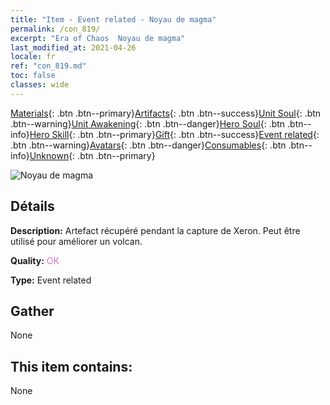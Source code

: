 ```yaml
---
title: "Item - Event related - Noyau de magma"
permalink: /con_819/
excerpt: "Era of Chaos  Noyau de magma"
last_modified_at: 2021-04-26
locale: fr
ref: "con_819.md"
toc: false
classes: wide
---
```

 [Materials](/ItemsFR/){: .btn .btn--primary}[Artifacts](/ItemsFR/Artifacts/){: .btn .btn--success}[Unit Soul](/ItemsFR/UnitSoul/){: .btn .btn--warning}[Unit Awakening](/ItemsFR/UnitAwakening/){: .btn .btn--danger}[Hero Soul](/ItemsFR/HeroSoul/){: .btn .btn--info}[Hero Skill](/ItemsFR/HeroSkill/){: .btn .btn--primary}[Gift](/ItemsFR/Gift/){: .btn .btn--success}[Event related](/ItemsFR/Events/){: .btn .btn--warning}[Avatars](/ItemsFR/Avatars/){: .btn .btn--danger}[Consumables](/ItemsFR/Consumables/){: .btn .btn--info}[Unknown](/ItemsFR/Unknown/){: .btn .btn--primary}

 ![Noyau de magma](/images/t/i_3091.png)

## Détails
 **Description:** Artefact récupéré pendant la capture de Xeron. Peut être utilisé pour améliorer un volcan.

 **Quality:** <span style="color: #DA70D6">OK</span>

 **Type:** Event related

## Gather

  None

## This item contains:

  None

